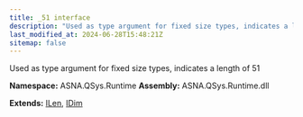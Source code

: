 ```yaml
---
title: _51 interface
description: "Used as type argument for fixed size types, indicates a length of 51  "
last_modified_at: 2024-06-28T15:48:21Z
sitemap: false
---
```


Used as type argument for fixed size types, indicates a length of 51 

**Namespace:** ASNA.QSys.Runtime
**Assembly:** ASNA.QSys.Runtime.dll

**Extends:** [ILen](/reference/runtime/qsys-runtime/i-len.html), [IDim](/reference/runtime/qsys-runtime/i-dim.html)
<br>
<br>
